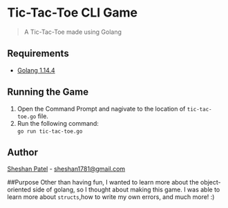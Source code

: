 # Tic-Tac-Toe CLI Game
> A Tic-Tac-Toe made using Golang   

## Requirements
- [Golang 1.14.4](https://golang.org/dl/)


## Running the Game

1. Open the Command Prompt and nagivate to the location of `tic-tac-toe.go` file.
2. Run the following command:\
    `go run tic-tac-toe.go`

## Author
[Sheshan Patel](https://www.linkedin.com/in/sheshan-patel/) - sheshan1781@gmail.com

##Purpose
Other than having fun, I wanted to learn more about the object-oriented side of golang, so I thought about making this
game. I was able to learn more about `structs`,how to write my own errors, and much more! :) 
